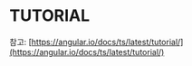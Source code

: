 TUTORIAL
================

참고: [https://angular.io/docs/ts/latest/tutorial/](https://angular.io/docs/ts/latest/tutorial/)
